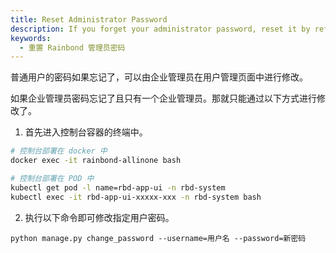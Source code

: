 ```yaml
---
title: Reset Administrator Password
description: If you forget your administrator password, reset it by referring to this document
keywords:
  - 重置 Rainbond 管理员密码
---
```


普通用户的密码如果忘记了，可以由企业管理员在用户管理页面中进行修改。

如果企业管理员密码忘记了且只有一个企业管理员。那就只能通过以下方式进行修改了。

1. 首先进入控制台容器的终端中。

```bash
# 控制台部署在 docker 中
docker exec -it rainbond-allinone bash

# 控制台部署在 POD 中
kubectl get pod -l name=rbd-app-ui -n rbd-system
kubectl exec -it rbd-app-ui-xxxxx-xxx -n rbd-system bash
```

2. 执行以下命令即可修改指定用户密码。

```
python manage.py change_password --username=用户名 --password=新密码
```

